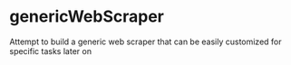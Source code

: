 # genericWebScraper
Attempt to build a generic web scraper that can be easily customized for specific tasks later on
